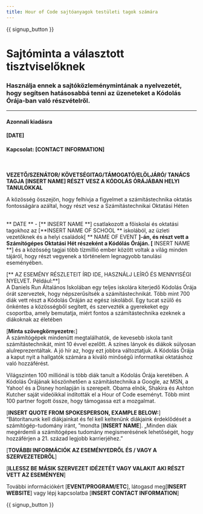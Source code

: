 ```yaml
---
title: Hour of Code sajtóanyagok testületi tagok számára
---
```


{{ signup_button }}

# Sajtóminta a választott tisztviselőknek

### Használja ennek a sajtóközleménymintának a nyelvezetét, hogy segítsen hatásosabbá tenni az üzeneteket a Kódolás Órája-ban való részvételről.

* * *

#### Azonnali kiadásra  


#### [DATE]  


#### Kapcsolat: [CONTACT INFORMATION]

<br />

**VEZETŐ/SZENÁTOR/ KÖVETSÉGITAG/TÁMOGATÓ/ELÖLJÁRÓ/ TANÁCS TAGJA [INSERT NAME] RÉSZT VESZ A KÓDOLÁS ÓRÁJÁBAN HELYI TANULÓKKAL** <br /></p> 

A közösség összejön, hogy felhívja a figyelmet a számítástechnika oktatás fontosságára azáltal, hogy részt vesz a Számítástechnikai Oktatási Héten <br /> <br />

** DATE ** - [** INSERT NAME **] csatlakozott a főiskolai és oktatási tagokhoz az [**INSERT NAME OF SCHOOL ** iskolából, az üzleti vezetőknek és a helyi családok[ ** NAME OF EVENT **]-án, és részt vett a Számítógépes Oktatási Hét részeként a Kódólás Óráján. [** INSERT NAME **] és a közösség tagjai több tízmillió ember között voltak a világ minden tájáról, hogy részt vegyenek a történelem legnagyobb tanulási eseményében. <br />

[** AZ ESEMÉNY RÉSZLETEIT ÍRD IDE, HASZNÁLJ LEÍRÓ ÉS MENNYISÉGI NYELVET. Például:**]  
A Daniels Run Általános Iskolában egy teljes iskolára kiterjedő Kódolás Órája órát szerveztek, hogy népszerűsítsék a számítástechnikát. Több mint 700 diák vett részt a Kódolás Óráján az egész iskolából. Egy tucat szülő és önkéntes a közösségből segített, és szervezték a gyerekeket egy csoportba, amely bemutatja, miért fontos a számítástechnika ezeknek a diákoknak az életében <br />

[**Minta szövegkörnyezetre:**]  
A számítógépek mindenütt megtalálhatók, de kevesebb iskola tanít számítástechnikát, mint 10 évvel ezelőtt. A színes lányok és diákok súlyosan alulreprezentáltak. A jó hír az, hogy ezt jobbra változtatjuk. A Kódolás Órája a kaput nyit a hallgatók számára a kiváló minőségű informatikai oktatáshoz való hozzáférést. <br />

Világszinten 100 milliónál is több diák tanult a Kódolás Órája keretében. A Kódolás Órájának köszönhetően a számítástechnika a Google, az MSN, a Yahoo! és a Disney honlapján is szerepelt. Obama elnök, Shakira és Ashton Kutcher saját videóikkal indították el a Hour of Code eseményt. Több mint 100 partner fogott össze, hogy támogassa ezt a mozgalmat. <br />

[**INSERT QUOTE FROM SPOKESPERSON, EXAMPLE BELOW:**]  
“Bátorítanunk kell diákjainkat és fel kell keltenünk diákjaink érdeklődését a számítógép-tudomány iránt, ”mondta [**INSERT NAME**]. „Minden diák megérdemli a számítógépes tudomány megismerésének lehetőségét, hogy hozzáférjen a 21. század legjobb karrierjéhez.” <br />

[**TOVÁBBI INFORMÁCIÓK AZ ESEMÉNYEDRŐL ÉS / VAGY A SZERVEZETEDRŐL**] <br />

[**ILLESSZ BE MÁSIK SZERVEZET IDÉZETÉT VAGY VALAKIT AKI RÉSZT VETT AZ ESEMÉNYEN**] <br />

További információkért [**EVENT/PROGRAM/ETC**], látogasd meg[**INSERT WEBSITE**] vagy lépj kapcsolatba [**INSERT CONTACT INFORMATION**]

{{ signup_button }}